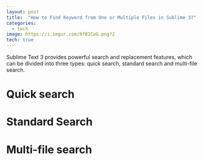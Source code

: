 ```yaml
---
layout: post
title:  "How to Find Keyword from One or Multiple Files in Sublime 3?"
categories: 
  - tech
image: https://i.imgur.com/0fB2CwG.png?2
tech: true
---
```


Sublime Text 3 provides powerful search and replacement features, which can be divided into three types: quick search, standard search and multi-file search.

# Quick search

# Standard Search

# Multi-file search
